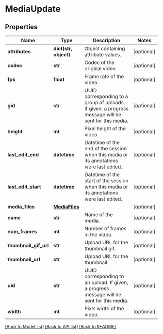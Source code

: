 # MediaUpdate

## Properties
Name | Type | Description | Notes
------------ | ------------- | ------------- | -------------
**attributes** | **dict(str, object)** | Object containing attribute values. | [optional] 
**codec** | **str** | Codec of the original video. | [optional] 
**fps** | **float** | Frame rate of the video. | [optional] 
**gid** | **str** | UUID corresponding to a group of uploads. If given, a progress message will be sent for this media. | [optional] 
**height** | **int** | Pixel height of the video. | [optional] 
**last_edit_end** | **datetime** | Datetime of the end of the session when this media or its annotations were last edited. | [optional] 
**last_edit_start** | **datetime** | Datetime of the start of the session when this media or its annotations were last edited. | [optional] 
**media_files** | [**MediaFiles**](MediaFiles.md) |  | [optional] 
**name** | **str** | Name of the media. | [optional] 
**num_frames** | **int** | Number of frames in the video. | [optional] 
**thumbnail_gif_url** | **str** | Upload URL for the thumbnail gif. | [optional] 
**thumbnail_url** | **str** | Upload URL for the thumbnail. | [optional] 
**uid** | **str** | UUID corresponding to an upload. If given, a progress message will be sent for this media. | [optional] 
**width** | **int** | Pixel width of the video. | [optional] 

[[Back to Model list]](../README.md#documentation-for-models) [[Back to API list]](../README.md#documentation-for-api-endpoints) [[Back to README]](../README.md)


